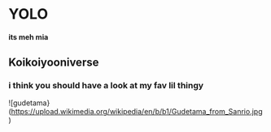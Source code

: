 # YOLO

#### its meh mia

## Koikoiyooniverse

### i think you should have a look at my fav lil thingy

![gudetama}(https://upload.wikimedia.org/wikipedia/en/b/b1/Gudetama_from_Sanrio.jpg)
